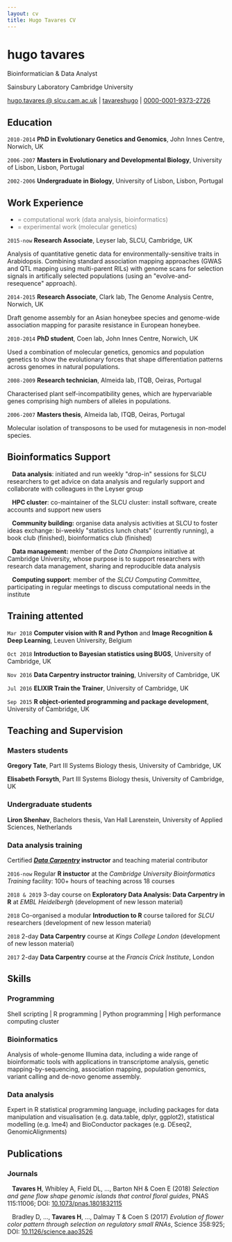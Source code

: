 ```yaml
---
layout: cv
title: Hugo Tavares CV
---
```


# hugo tavares
Bioinformatician & Data Analyst

Sainsbury Laboratory Cambridge University

<div id="webaddress">
  <a href=""><i class="fas fa-at"></i> hugo.tavares @ slcu.cam.ac.uk</a> |
  <!-- <a href="https://tavareshugo.github.io"><i class="fas fa-home"></i> tavareshugo.github.io</a><br/> -->
  <a href="https://github.com/tavareshugo"><i class="fab fa-github"></i> tavareshugo</a> |
  <a href="https://orcid.org/0000-0001-9373-2726"><i class="ai ai-orcid"></i> 0000-0001-9373-2726</a>
</div>


## Education

`2010-2014`
**PhD in Evolutionary Genetics and Genomics**, John Innes Centre, Norwich, UK

`2006-2007`
**Masters in Evolutionary and Developmental Biology**, University of Lisbon, Lisbon, Portugal

`2002-2006`
**Undergraduate in Biology**, University of Lisbon, Lisbon, Portugal


## Work Experience

* <font color="gray"><i class="fas fa-desktop"></i> = computational work (data analysis, bioinformatics) </font>
* <font color="gray"><i class="fas fa-flask"></i> = experimental work (molecular genetics) </font>

`2015-now`
<i class="fas fa-desktop"></i> **Research Associate**, Leyser lab, SLCU, Cambridge, UK

Analysis of quantitative genetic data for environmentally-sensitive traits in Arabidopsis.
Combining standard association mapping approaches
(GWAS and QTL mapping using multi-parent RILs) with genome scans for selection signals
in artifically selected populations (using an "evolve-and-resequence" approach).

`2014-2015`
<i class="fas fa-desktop"></i> **Research Associate**, Clark lab, The Genome Analysis Centre, Norwich, UK

Draft genome assembly for an Asian honeybee species and genome-wide association mapping
for parasite resistance in European honeybee.

`2010-2014`
<i class="fas fa-desktop"></i> <i class="fas fa-flask"></i> **PhD student**, Coen lab, John Innes Centre, Norwich, UK

Used a combination of molecular genetics, genomics and population genetics to show the evolutionary forces
that shape differentiation patterns across genomes in natural populations.

`2008-2009`
<i class="fas fa-flask"></i> **Research technician**, Almeida lab, ITQB, Oeiras, Portugal

Characterised plant self-incompatibility genes, which are hypervariable genes comprising high
numbers of alleles in populations.

`2006-2007`
<i class="fas fa-flask"></i> **Masters thesis**, Almeida lab, ITQB, Oeiras, Portugal

Molecular isolation of transposons to be used for mutagenesis in non-model species.


## Bioinformatics Support

` `
**Data analysis**: initiated and run weekly "drop-in" sessions for SLCU researchers to get advice on data analysis and
regularly support and collaborate with colleagues in the Leyser group

` `
**HPC cluster**: co-maintainer of the SLCU cluster: install software, create accounts and support new
users

` `
**Community building:** organise data analysis activities at SLCU to foster ideas exchange: bi-weekly "statistics lunch chats" (currently running), a book club (finished), bioinformatics club (finished)

` `
**Data management:** member of the _Data Champions_ initiative at Cambridge University, whose purpose is to support researchers with research data management, sharing and reproducible data analysis

` `
**Computing support**: member of the _SLCU Computing Committee_, participating in regular meetings to discuss computational
needs in the institute


## Training attented

`Mar 2018`
**Computer vision with R and Python** and **Image Recognition & Deep Learning**, Leuven University, Belgium

`Oct 2018`
**Introduction to Bayesian statistics using BUGS**, University of Cambridge, UK

`Nov 2016`
**Data Carpentry instructor training**, University of Cambridge, UK

`Jul 2016`
**ELIXIR Train the Trainer**, University of Cambridge, UK

`Sep 2015`
**R object-oriented programming and package development**, University of Cambridge, UK


## Teaching and Supervision

### Masters students

**Gregory Tate**, Part III Systems Biology thesis, University of Cambridge, UK

**Elisabeth Forsyth**, Part III Systems Biology thesis, University of Cambridge, UK

### Undergraduate students

**Liron Shenhav**, Bachelors thesis, Van Hall Larenstein, University of Applied Sciences, Netherlands

### Data analysis training

Certified **_[Data Carpentry](http://datacarpentry.org/)_ instructor** and teaching material contributor

`2016-now`
Regular **R instuctor** at the _Cambridge University Bioinformatics Training_ facility: 100+ hours of teaching across 18 courses

`2018 & 2019`
3-day course on **Exploratory Data Analysis: Data Carpentry in R** at _EMBL Heidelbergh_
(development of new lesson material)

`2018`
Co-organised a modular **Introduction to R** course tailored for _SLCU_ researchers
(development of new lesson material)

`2018`
2-day **Data Carpentry** course at _Kings College London_ (development of new lesson material)

`2017`
2-day **Data Carpentry** course at the _Francis Crick Institute_, London


## Skills

### Programming

<i class="fas fa-terminal"></i> Shell scripting |
<i class="fab fa-r-project"></i> R programming |
<i class="fab fa-python"></i> Python programming |
<i class="fas fa-network-wired"></i> High performance computing cluster

### Bioinformatics

Analysis of whole-genome Illumina data, including
a wide range of bioinformatic tools with applications in transcriptome analysis,
genetic mapping-by-sequencing, association mapping, population genomics, variant
calling and de-novo genome assembly.


### Data analysis

Expert in R statistical programming language, including packages for data manipulation
and visualisation (e.g. data.table, dplyr, ggplot2), statistical modelling (e.g. lme4)
and BioConductor packages (e.g. DEseq2, GenomicAlignments)


## Publications

### Journals

` `
**Tavares H**, Whibley A, Field DL, ..., Barton NH & Coen E (2018)
_Selection and gene flow shape genomic islands that control floral guides_,
PNAS 115:11006; DOI: [10.1073/pnas.1801832115](https://doi.org/10.1073/pnas.1801832115)

` `
Bradley D, ..., **Tavares H**, ..., Dalmay T & Coen S (2017)
_Evolution of flower color pattern through selection on regulatory small RNAs_,
Science 358:925; DOI: [10.1126/science.aao3526](https://doi.org/10.1126/science.aao3526)


<!-- ### Footer

Last updated: Feb 2019 -->
